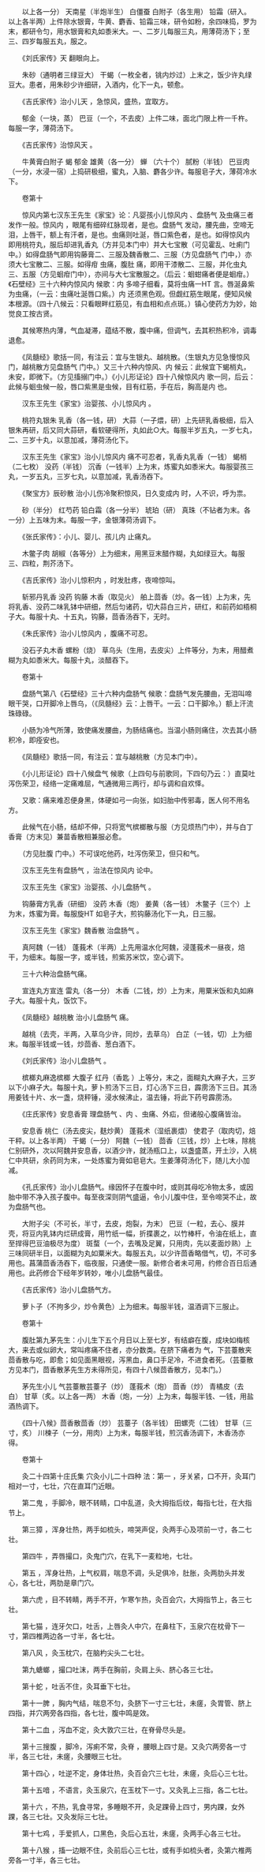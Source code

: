 <!-- { "loadSidebar": true } -->
　　以上各一分） 天南星（半炮半生） 白僵蚕 白附子（各生用） 铅霜（研入。以上各半两）上件除水银膏，牛黄、麝香、铅霜三味，研令如粉，余四味捣，罗为末，都研令匀，用水银膏和丸如黍米大。一、二岁儿每服三丸，用薄荷汤下；至三、四岁每服五丸，服之。

　　《刘氏家传》天 翻眼向上。

　　朱砂（通明者三绿豆大） 干蝎（一枚全者，铫内炒过）上末之，饭少许丸绿豆大。患者，用朱砂少许细研，入酒内，化下一丸，顿愈。

　　《吉氏家传》治小儿天 ，急惊风，盛热，宜取方。

　　郁金（一块，蒸） 巴豆（一个，不去皮）上件二味，面北门限上杵一千杵。每服一字，薄荷汤下。

　　《吉氏家传》治惊风天 。

　　牛黄膏白附子 蝎 郁金 雄黄（各一分） 蝉 （六十个） 腻粉（半钱） 巴豆肉（一分，水浸一宿）上捣研极细，蜜丸，入脑、麝各少许。每服皂子大，薄荷冷水下。

　　卷第十

　　惊风内第七汉东王先生《家宝》论：凡婴孩小儿惊风内 、盘肠气 及虫痛三者发作一般。惊风内 ，眼尾有细碎红脉现者，是也。盘肠气 发动，腰先曲，空啼无泪，上唇干，额上有汗者，是也。虫痛则吐涎，唇口紫色者，是也。如得惊风内 即用桃符丸，服后却进乳香丸（方并见本门中）并大七宝散（可见霍乱、吐痢门中。）如得盘肠气即用钩藤膏二、三服及魏香散二、三服（方见盘肠气 门中，）亦须大七宝散二、三服。如得疳 虫痛，腹肚 痛，即用干漆散二、三服，并化虫丸三、五服（方见蛔疳门中），亦间与大七宝散服之。（后云：蛔蚶痛者便是蛔疳。）《石壁经》三十六种内惊风内 候歌：内 多啼子细看，莫将虫痛一HT 言。唇涎鼻紫为虫痛，（一云：虫痛吐涎唇口紫。）内 还须黑色观。但觑红筋生眼尾，便知风候本根源。（四十八候云：只看眼畔红筋见，有血相和点点斑。）镇心使药方为妙，始觉良工按古贤。

　　其候寒热内薄，气血凝滞，蕴结不散，腹中痛，但调气，去其积热积冷，调毒退愈。

　　《凤髓经》歌括一同，有注云：宜与生银丸、越桃散。（生银丸方见急慢惊风门，越桃散方见盘肠气 门中。）又三十六种内惊风、内 候云：此候宜下蝎梢丸，未安，即微下。（方见搐搦门中。）《小儿形证论》四十八候惊风内 歌一同，后云：此候与蛔虫候一般，唇口紫黑是虫候，目有红筋，手在后，胸高是内 也。

　　汉东王先生《家宝》治婴孩、小儿惊风内 。

　　桃符丸银朱 乳香（各一钱，研） 大蒜（一子煨，研）上先研乳香极细，后入银朱再研，后又同大蒜研，看软硬得所，丸如此○大。每服半岁五丸，一岁七丸，二、三岁十丸，以意加减，薄荷汤化下。

　　汉东王先生《家宝》治小儿惊风内 痛不可忍者，乳香丸乳香（一钱） 蝎梢（二七枚） 没药（半钱） 沉香（一钱半）上为末，炼蜜丸如黍米大。每服婴孩三丸，一岁五丸，三岁七丸，以意加减，乳香汤吞下。

　　《聚宝方》辰砂散 治小儿伤冷聚积惊风，日久变成内 时，人不识，呼为祟。

　　砂（半分） 红芍药 铅白霜（各一分半） 琥珀（研） 真珠（不钻者为末。各一分）上五味为末。每服一字，金银薄荷汤调下。

　　《张氏家传》：小儿、婴儿、孩儿内 止痛丸。

　　木鳖子肉 胡椒（各等分）上为细末，用黑豆末醋作糊，丸如绿豆大。每服三、四粒，荆芥汤下。

　　《吉氏家传》治小儿惊积内 ，时发肚疼，夜啼惊叫。

　　斩邪丹乳香 没药 钩藤 木香（取见火） 舶上茴香（炒。各一钱）上为末，先将乳香、没药二味乳钵中研细，然后匀诸药，切大蒜白三片，研红，和前药如梧桐子大。每服十丸、十五丸，钩藤，茴香汤吞下，无时。

　　《朱氏家传》治小儿惊风内 ，腹痛不可忍。

　　没石子丸木香 螺粉（烧） 草乌头（生用，去皮尖）上件等分，为末，用醋煮糊为丸如黍米大。每服十丸，淡醋吞下。

　　卷第十

　　盘肠气第八《石壁经》三十六种内盘肠气 候歌：盘肠气发先腰曲，无泪叫啼眼干哭，口开脚冷上唇乌，（《凤髓经》云：上唇干。一云：口干脚冷。）额上汗流珠碌碌。

　　小肠为冷气所薄，致使痛发腰曲，为肠结痛也。当温小肠则痛住，次去其小肠积冷，即痊安也。

　　《凤髓经》歌括一同，有注云：宜与越桃散（方见本门中）。

　　《小儿形证论》四十八候盘气 候歌（上四句与前歌同，下四句乃云：）直莫吐泻伤荣卫，经络一定痛难屈，气通微用三两行，却与调和自欢怿。

　　又歌：痛来难忍便身黑，体硬如弓一向张，如妇胎中传邪毒，医人何不用名方。

　　此候气在小肠，结却不伸，只将宽气槟榔散与服（方见烦热门中），并与白丁香膏（方末见）兼苗香散相兼服必愈。

　　（方见肚腹 门中。）不可误吃他药，吐泻伤荣卫，但只和气。

　　汉东王先生有盘肠气 ，治法在惊风内 论中。

　　汉东王先生《家宝》治婴孩、小儿盘肠气 。

　　钩藤膏方乳香（研细） 没药 木香（炮） 姜黄（各一钱） 木鳖子（三个）上为末，炼蜜为膏。每服旋HT 如皂子大，煎钩藤汤化下一丸，日三服。

　　汉东王先生《家宝》魏香散 治盘肠气 。

　　真阿魏（一钱） 蓬莪术（半两）上先用温水化阿魏，浸蓬莪术一昼夜，焙干，为细末。每服一字，或半钱，煎紫苏米饮，空心调下。

　　三十六种治盘肠气痛。

　　宣连丸方宣连 雷丸（各一分） 木香（二钱，炒）上为末，用粟米饭和丸如麻子大。每服十丸，饭饮下。

　　《凤髓经》越桃散 治小儿盘肠气 痛。

　　越桃（去壳，半两，入草乌少许，同炒，去草乌） 白芷（一钱，切）上为细末。每服半钱或一钱，炒茴香、葱白酒下。

　　《刘氏家传》治小儿盘肠气 。

　　槟榔丸麻逸槟榔 大腹子 红丹（香匙 ）上等分，末之，面糊丸大麻子大，三岁以下小麻子大。每服十丸，萝卜煎汤下三日，灯心汤下三日，霹雳汤下三日。其汤用姜钱十片、水一盏，烧秤锤，浸水候沸止，温去锤，将此下药号霹雳汤。

　　《庄氏家传》安息香膏 理盘肠气 、内 、虫痛、外疝，但诸般心腹痛皆治。

　　安息香 桃仁（汤去皮尖，麸炒黄） 蓬莪术（湿纸裹煨） 使君子（取肉切，焙干秤。以上各半两） 干蝎（一分） 阿魏（一钱） 茴香（三钱，炒）上七味，除桃仁别研外，次以阿魏并安息香，以酒少许，就汤瓶口上，以盏盛蒸，开土沙，入桃仁中共研，余药同为末，一处炼蜜为膏如皂皂大。生姜薄荷汤化下，随儿大小加减。

　　《孔氏家传》治小儿盘肠气。缘因怀子在腹中时，或则其母吃冷物太多，或因胎中带不净入孩子腹中。每至夜深则阴气盛逼，令小儿腹中住，至令啼哭不止，故为盘肠气也。

　　大附子尖（不可长，半寸，去皮，炮裂，为末） 巴豆（一粒，去心、膜并壳，将豆内乳钵内烂研成膏，用竹纸一幅，折揲裹之，以竹棒杆，令油在纸上，直至捍得巴豆油极尽为度） 斑蝥（一个，去嘴及足翼，只用肉，先以麦面炒熟）上三味同研半日，以面糊为丸如粟米大。每服五丸，以少许茴香略借气，切，不可多用也。菖蒲茴香汤吞下，临夜服，只通使一服。新修合者未可用，约修合百日后通用也。此药修合下经年岁转妙，唯小儿盘肠气最佳。

　　《吉氏家传》治小儿盘肠气方。

　　萝卜子（不拘多少，炒令黄色）上为细末。每服半钱，温酒调下三服止。

　　卷第十

　　腹肚第九茅先生：小儿生下五个月日以上至七岁，有结癖在腹，成块如梅核大，来去或似卵大，常叫疼痛不住者，亦分数类。在脐下痛者为 气，下芸薹散夹茴香散与吃，即愈；如见面黑眼视，泻黑血，鼻口手足冷，不进食者死。（芸薹散方见本门，茴香散茅先生方未得所见，有四十八候茴香散方，见本门。）

　　茅先生小儿 气芸薹散芸薹子（炒） 蓬莪术（炮） 茴香（炒） 青橘皮（去白） 甘草（炙。以上各一两） 木香（炮，一分）上为末，每服半钱、一钱，用盐酒热调下。

　　《四十八候》茴香散茴香（炒） 芸薹子（各半钱） 田螺壳（二钱） 甘草（三寸，炙） 川楝子（一分，用肉）上为末，每服半钱，煎沉香汤调下，木香汤亦得。

　　卷第十

　　灸二十四第十庄氏集 穴灸小儿二十四种 法：第一 ，牙关紧，口不开，灸耳门相对一寸，七壮，穴在直耳门近眼。

　　第二鬼 ，手脚冷，眼不转睛，口中乱道，灸大拇指后纹，每指七壮，在大指节上。

　　第三獐 ，浑身壮热，两手如梳头，啼哭声促，灸两手心及项前一寸，各二七壮。

　　第四牛 ，弄唇撮口，灸鬼门穴，在乳下一麦粒地，七壮。

　　第五 ，浑身壮热，上气权肩，喘息不调，头足俱冷，肚胀，灸两肋头并发心，各七壮，两肋是章门穴。

　　第六虎 ，目不转睛，两手不开，乍寒乍热，灸百会穴，大拇指节上，各三七壮。

　　第七猫 ，连牙欠口，吐舌，上唇灸人中穴，在鼻柱下，玉泉穴在枕骨下一寸，第四椎两边各一寸半，各七壮。

　　第八风 ，灸玉枕穴，在脑杓尖头二七壮。

　　第九螗螂 ，撮口吐沫，两手在胸前，灸肩上头、脐心各三七壮。

　　第十蛇 ，吐舌不住，灸耳垂下七壮。

　　第十一脾 ，胸内气结，喘息不匀，灸脐下一寸三七壮，未瘥，灸胃管、脐上四指，并穴两旁各四指，各七壮，腹中鸣是效。

　　第十二血 ，泻血不定，灸大敦穴三壮，在脊骨尽头是。

　　第十三搜腹 ，脚冷，泻痢不常，灸脊 ，腰眼上四寸是。又灸穴两旁各一寸半，各三七壮，未瘥，灸腰眼三七壮。

　　第十四心 ，吐逆不定，身体壮热，灸百会穴三七壮，未瘥，灸后心三七壮。

　　第十五喑 ，不语言，灸玉泉穴，在玉枕下一寸。又灸乳上三指，各二七壮。

　　第十六 ，不热，乳食寻常，多睡眼不开，灸足踝骨上四寸，男内踝，女外踝，各三七壮。又灸发际三七壮。

　　第十七鸡 ，手爱抓人，口黑色，灸后心五壮，未瘥，灸两手心各三七壮。

　　第十八猴 ，搐一边眼不住，灸前后心三七壮，或有手如梳头者，灸第六椎两旁各一寸半，各三七壮。

